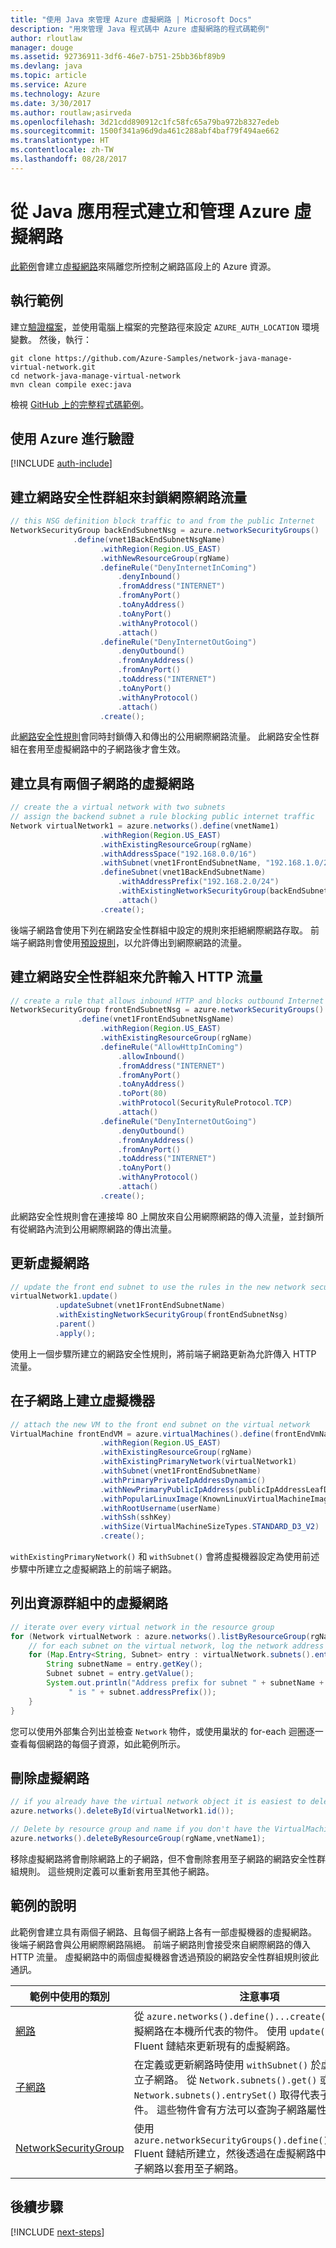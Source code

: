 ```yaml
---
title: "使用 Java 來管理 Azure 虛擬網路 | Microsoft Docs"
description: "用來管理 Java 程式碼中 Azure 虛擬網路的程式碼範例"
author: rloutlaw
manager: douge
ms.assetid: 92736911-3df6-46e7-b751-25bb36bf89b9
ms.devlang: java
ms.topic: article
ms.service: Azure
ms.technology: Azure
ms.date: 3/30/2017
ms.author: routlaw;asirveda
ms.openlocfilehash: 3d21cdd890912c1fc58fc65a79ba972b8327edeb
ms.sourcegitcommit: 1500f341a96d9da461c288abf4baf79f494ae662
ms.translationtype: HT
ms.contentlocale: zh-TW
ms.lasthandoff: 08/28/2017
---
```

# <a name="create-and-manage-azure-virtual-networks-from-your-java-apps"></a>從 Java 應用程式建立和管理 Azure 虛擬網路

[此範例](https://github.com/Azure-Samples/network-java-manage-virtual-network)會建立[虛擬網路](https://docs.microsoft.com/azure/virtual-network/virtual-networks-overview)來隔離您所控制之網路區段上的 Azure 資源。

## <a name="run-the-sample"></a>執行範例

建立[驗證檔案](https://github.com/Azure/azure-sdk-for-java/blob/master/AUTH.md)，並使用電腦上檔案的完整路徑來設定 `AZURE_AUTH_LOCATION` 環境變數。 然後，執行：

```
git clone https://github.com/Azure-Samples/network-java-manage-virtual-network.git
cd network-java-manage-virtual-network
mvn clean compile exec:java
```

檢視 [GitHub 上的完整程式碼範例](https://github.com/Azure-Samples/network-java-manage-virtual-network/blob/master/src/main/java/com/microsoft/azure/management/network/samples/ManageVirtualNetwork.java)。

## <a name="authenticate-with-azure"></a>使用 Azure 進行驗證

[!INCLUDE [auth-include](includes/java-auth-include.md)]

## <a name="create-a-network-security-group-to-block-internet-traffic"></a>建立網路安全性群組來封鎖網際網路流量

```java
// this NSG definition block traffic to and from the public Internet
NetworkSecurityGroup backEndSubnetNsg = azure.networkSecurityGroups()
              .define(vnet1BackEndSubnetNsgName)
                    .withRegion(Region.US_EAST)
                    .withNewResourceGroup(rgName)
                    .defineRule("DenyInternetInComing")
                        .denyInbound()
                        .fromAddress("INTERNET")
                        .fromAnyPort()
                        .toAnyAddress()
                        .toAnyPort()
                        .withAnyProtocol()
                        .attach()
                    .defineRule("DenyInternetOutGoing")
                        .denyOutbound()
                        .fromAnyAddress()
                        .fromAnyPort()
                        .toAddress("INTERNET")
                        .toAnyPort()
                        .withAnyProtocol()
                        .attach()
                    .create();
```

此[網路安全性規則](https://docs.microsoft.com/azure/virtual-network/virtual-networks-nsg)會同時封鎖傳入和傳出的公用網際網路流量。 此網路安全性群組在套用至虛擬網路中的子網路後才會生效。

## <a name="create-a-virtual-network-with-two-subnets"></a>建立具有兩個子網路的虛擬網路

```java
// create the a virtual network with two subnets
// assign the backend subnet a rule blocking public internet traffic
Network virtualNetwork1 = azure.networks().define(vnetName1)
                    .withRegion(Region.US_EAST)
                    .withExistingResourceGroup(rgName)
                    .withAddressSpace("192.168.0.0/16")
                    .withSubnet(vnet1FrontEndSubnetName, "192.168.1.0/24")
                    .defineSubnet(vnet1BackEndSubnetName)
                        .withAddressPrefix("192.168.2.0/24")
                        .withExistingNetworkSecurityGroup(backEndSubnetNsg)
                        .attach()
                    .create();
```

後端子網路會使用下列在網路安全性群組中設定的規則來拒絕網際網路存取。 前端子網路則會使用[預設規則](https://docs.microsoft.com/azure/virtual-network/virtual-networks-nsg)，以允許傳出到網際網路的流量。

## <a name="create-a-network-security-group-to-allow-inbound-http-traffic"></a>建立網路安全性群組來允許輸入 HTTP 流量
```java
// create a rule that allows inbound HTTP and blocks outbound Internet traffic
NetworkSecurityGroup frontEndSubnetNsg = azure.networkSecurityGroups()
               .define(vnet1FrontEndSubnetNsgName)
                    .withRegion(Region.US_EAST)
                    .withExistingResourceGroup(rgName)
                    .defineRule("AllowHttpInComing")
                        .allowInbound()
                        .fromAddress("INTERNET")
                        .fromAnyPort()
                        .toAnyAddress()
                        .toPort(80)
                        .withProtocol(SecurityRuleProtocol.TCP)
                        .attach()
                    .defineRule("DenyInternetOutGoing")
                        .denyOutbound()
                        .fromAnyAddress()
                        .fromAnyPort()
                        .toAddress("INTERNET")
                        .toAnyPort()
                        .withAnyProtocol()
                        .attach()
                    .create();
```

此網路安全性規則會在連接埠 80 上開放來自公用網際網路的傳入流量，並封鎖所有從網路內流到公用網際網路的傳出流量。 

## <a name="update-a-virtual-network"></a>更新虛擬網路
```java
// update the front end subnet to use the rules in the new network security group
virtualNetwork1.update()
          .updateSubnet(vnet1FrontEndSubnetName)
          .withExistingNetworkSecurityGroup(frontEndSubnetNsg)
          .parent()
          .apply();
```

使用上一個步驟所建立的網路安全性規則，將前端子網路更新為允許傳入 HTTP 流量。

## <a name="create-a-virtual-machine-on-a-subnet"></a>在子網路上建立虛擬機器
```java
// attach the new VM to the front end subnet on the virtual network
VirtualMachine frontEndVM = azure.virtualMachines().define(frontEndVmName)
                    .withRegion(Region.US_EAST)
                    .withExistingResourceGroup(rgName)
                    .withExistingPrimaryNetwork(virtualNetwork1) 
                    .withSubnet(vnet1FrontEndSubnetName)
                    .withPrimaryPrivateIpAddressDynamic()
                    .withNewPrimaryPublicIpAddress(publicIpAddressLeafDnsForFrontEndVm)
                    .withPopularLinuxImage(KnownLinuxVirtualMachineImage.UBUNTU_SERVER_16_04_LTS)
                    .withRootUsername(userName)
                    .withSsh(sshKey)
                    .withSize(VirtualMachineSizeTypes.STANDARD_D3_V2)
                    .create();
```

`withExistingPrimaryNetwork()` 和 `withSubnet()` 會將虛擬機器設定為使用前述步驟中所建立之虛擬網路上的前端子網路。

## <a name="list-virtual-networks-in-a-resource-group"></a>列出資源群組中的虛擬網路
```java
// iterate over every virtual network in the resource group 
for (Network virtualNetwork : azure.networks().listByResourceGroup(rgName)) {
    // for each subnet on the virtual network, log the network address prefix 
    for (Map.Entry<String, Subnet> entry : virtualNetwork.subnets().entrySet()) {
        String subnetName = entry.getKey();
        Subnet subnet = entry.getValue();
        System.out.println("Address prefix for subnet " + subnetName + 
             " is " + subnet.addressPrefix());
    }
}
```       

您可以使用外部集合列出並檢查 `Network` 物件，或使用巢狀的 for-each 迴圈逐一查看每個網路的每個子資源，如此範例所示。

## <a name="delete-a-virtual-network"></a>刪除虛擬網路
```java
// if you already have the virtual network object it is easiest to delete by ID
azure.networks().deleteById(virtualNetwork1.id());

// Delete by resource group and name if you don't have the VirtualMachine object
azure.networks().deleteByResourceGroup(rgName,vnetName1);
```

移除虛擬網路將會刪除網路上的子網路，但不會刪除套用至子網路的網路安全性群組規則。 這些規則定義可以重新套用至其他子網路。

## <a name="sample-explanation"></a>範例的說明

此範例會建立具有兩個子網路、且每個子網路上各有一部虛擬機器的虛擬網路。 後端子網路會與公用網際網路隔絕。 前端子網路則會接受來自網際網路的傳入 HTTP 流量。 虛擬網路中的兩個虛擬機器會透過預設的網路安全性群組規則彼此通訊。

| 範例中使用的類別 | 注意事項
|-------|-------|
| [網路](https://docs.microsoft.com/java/api/com.microsoft.azure.management.network._network) | 從 `azure.networks().define()...create()` 所建立之虛擬網路在本機所代表的物件。 使用 `update()...apply()` Fluent 鏈結來更新現有的虛擬網路。
| [子網路](https://docs.microsoft.com/java/api/com.microsoft.azure.management.network._subnet) | 在定義或更新網路時使用 `withSubnet()` 於虛擬網路上建立子網路。 從 `Network.subnets().get()` 或 `Network.subnets().entrySet()` 取得代表子網路的物件。 這些物件會有方法可以查詢子網路屬性。
| [NetworkSecurityGroup](https://docs.microsoft.com/java/api/com.microsoft.azure.management.network._network_security_group) | 使用 `azure.networkSecurityGroups().define()...create()` Fluent 鏈結所建立，然後透過在虛擬網路中更新或建立子網路以套用至子網路。 

## <a name="next-steps"></a>後續步驟

[!INCLUDE [next-steps](includes/java-next-steps.md)]
